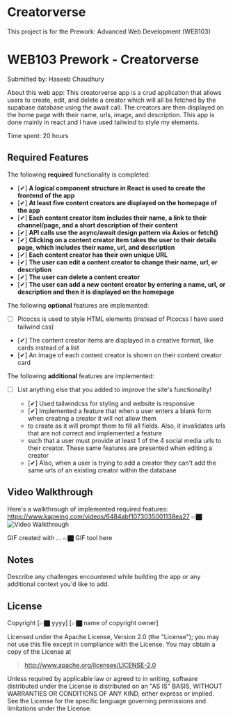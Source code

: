 # Creatorverse
This project is for the Prework: Advanced Web Development (WEB103)
# WEB103 Prework - Creatorverse

Submitted by: Haseeb Chaudhury

About this web app: This creatorverse app is a crud application that allows users to create, edit, and delete a creator which will all be fetched 
by the supabase database using the await call. The creators are then displayed on the home page with their name, urls, image, and description. This app is done mainly in react and I have used tailwind to style my elements. 

Time spent: 20 hours

## Required Features

The following **required** functionality is completed:

<!-- 👉🏿👉🏿👉🏿 Make sure to check off completed functionality below -->
- [✔] **A logical component structure in React is used to create the frontend of the app**
- [✔] **At least five content creators are displayed on the homepage of the app**
- [✔] **Each content creator item includes their name, a link to their channel/page, and a short description of their content**
- [✔] **API calls use the async/await design pattern via Axios or fetch()**
- [✔] **Clicking on a content creator item takes the user to their details page, which includes their name, url, and description**
- [✔] **Each content creator has their own unique URL**
- [✔] **The user can edit a content creator to change their name, url, or description**
- [✔] **The user can delete a content creator**
- [✔] **The user can add a new content creator by entering a name, url, or description and then it is displayed on the homepage**

The following **optional** features are implemented:

- [ ] Picocss is used to style HTML elements (instead of Picocss I have used tailwind css)
- [✔] The content creator items are displayed in a creative format, like cards instead of a list
- [✔] An image of each content creator is shown on their content creator card

The following **additional** features are implemented:

* [ ] List anything else that you added to improve the site's functionality!
 
  - [✔] Used tailwindcss for styling and website is responsive
  - [✔] Implemented a feature that when a user enters a blank form when creating a creator it will not allow them
  - to create as it will prompt them to fill all fields. Also, it invalidates urls that are not correct and implemented a feature
  - such that a user must provide at least 1 of the 4 social media urls to their creator. These same features are presented when editing a creator
  - [✔] Also, when a user is trying to add a creator they can't add the same urls of an existing creator within the database
  
## Video Walkthrough

Here's a walkthrough of implemented required features:
https://www.kapwing.com/videos/6484abf1073035001138ea27
👉🏿<img src='https://www.kapwing.com/videos/6484abf1073035001138ea27' title='Video Walkthrough' width='' alt='Video Walkthrough' />

<!-- Replace this with whatever GIF tool you used! -->
GIF created with ...  👉🏿 GIF tool here
<!-- Recommended tools:
[Kap](https://getkap.co/) for macOS
[ScreenToGif](https://www.screentogif.com/) for Windows
[peek](https://github.com/phw/peek) for Linux. -->

## Notes

Describe any challenges encountered while building the app or any additional context you'd like to add.

## License

Copyright [👉🏿 yyyy] [👉🏿 name of copyright owner]

Licensed under the Apache License, Version 2.0 (the "License"); you may not use this file except in compliance with the License. You may obtain a copy of the License at

> http://www.apache.org/licenses/LICENSE-2.0

Unless required by applicable law or agreed to in writing, software distributed under the License is distributed on an "AS IS" BASIS, WITHOUT WARRANTIES OR CONDITIONS OF ANY KIND, either express or implied. See the License for the specific language governing permissions and limitations under the License.
